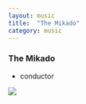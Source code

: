 ```yaml
---
layout: music
title:  "The Mikado"
category: music
---
```


### The Mikado

<ul class="c-card__stats">
    <li>conductor</li>
</ul>

<div class="c-media c-media__image">
    <img src="{{ site.baseurl }}/img/music/mikado.jpg" />
</div>
